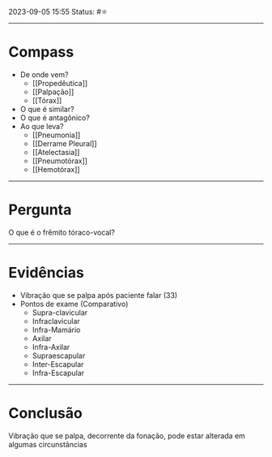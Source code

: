2023-09-05 15:55
Status: #⚛ 

---
# Compass
- De onde vem?
	- [[Propedêutica]]
	- [[Palpação]]
	- [[Tórax]]
- O que é similar?
- O que é antagônico?
- Ao que leva?
	- [[Pneumonia]]
	- [[Derrame Pleural]]
	- [[Atelectasia]]
	- [[Pneumotórax]]
	- [[Hemotórax]]

----
# Pergunta
O que é o frêmito tóraco-vocal?

---- 
# Evidências
- Vibração que se palpa após paciente falar (33)
- Pontos de exame (Comparativo)
	- Supra-clavicular
	- Infraclavicular
	- Infra-Mamário
	- Axilar
	- Infra-Axilar
	- Supraescapular
	- Inter-Escapular
	- Infra-Escapular
----  
# Conclusão
Vibração que se palpa, decorrente da fonação, pode estar alterada em algumas circunstâncias